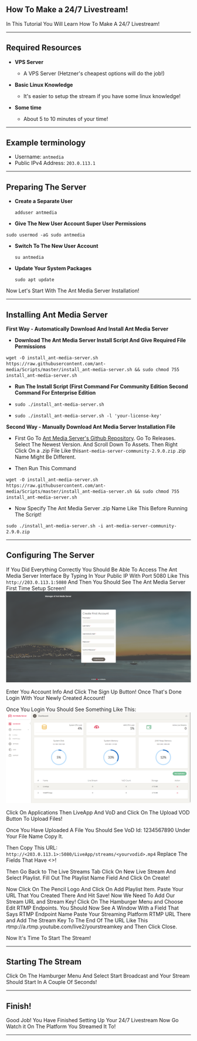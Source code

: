 ## How To Make a 24/7 Livestream!
In This Tutorial You Will Learn How To Make A 24/7 Livestream!

----------------------------------
## Required Resources

* **VPS Server**
  
  * A VPS Server (Hetzner's cheapest options will do the job!)

* **Basic Linux Knowledge**
  
  * It's easier to setup the stream if you have some linux knowledge!

* **Some time**
  
  * About 5 to 10 minutes of your time!
  
----------------------------------  
## Example terminology
* Username: `antmedia`
* Public IPv4 Address: `203.0.113.1`
----------------------------------
  
## Preparing The Server
* **Create a Separate User**
  ```.
  adduser antmedia
  ```
  
 * **Give The New User Account Super User Permissions**
  ```.
  sudo usermod -aG sudo antmedia
  ```
   
* **Switch To The New User Account**
  ```.
  su antmedia
  ```
* **Update Your System Packages**
  
  ```.
  sudo apt update
  ```
Now Let's Start With The Ant Media Server Installation!

----------------------------------

## Installing Ant Media Server

**First Way - Automatically Download And Install Ant Media Server**

* **Download The Ant Media Server Install Script And Give Required File Permissions**
 ```
 wget -O install_ant-media-server.sh https://raw.githubusercontent.com/ant-media/Scripts/master/install_ant-media-server.sh && sudo chmod 755 install_ant-media-server.sh
 ```

* **Run The Install Script (First Command For Community Edition Second Command For Enterprise Edition**
 * ```.
   sudo ./install_ant-media-server.sh
   ```
  
 * ```.
   sudo ./install_ant-media-server.sh -l 'your-license-key'
   ```

**Second Way - Manually Download Ant Media Server Installation File** 
 * First Go To [Ant Media Server's Github Repository](https://github.com/ant-media/Ant-Media-Server).
 Go To Releases. Select The Newest Version. And Scroll Down To Assets. Then Right Click On a .zip File Like this`ant-media-server-community-2.9.0.zip` .zip Name Might Be Different.

 * Then Run This Command
 ```.
 wget -O install_ant-media-server.sh https://raw.githubusercontent.com/ant-media/Scripts/master/install_ant-media-server.sh && sudo chmod 755 install_ant-media-server.sh
 ```
 
 * Now Specify The Ant Media Server .zip Name Like This Before Running The Script!
 ```.
 sudo ./install_ant-media-server.sh -i ant-media-server-community-2.9.0.zip
 ```
----------------------------------

## Configuring The Server

If You Did Everything Correctly You Should Be Able To Access The Ant Media Server Interface By Typing In Your Public IP With Port 5080 Like This `http://203.0.113.1:5080` And Then You Should See The Ant Media Server First Time Setup Screen!
![Ant Media First Time Setup Screen!](images/antmediafirsttimesetup.png)

Enter You Account Info And Click The Sign Up Button! Once That's Done Login With Your Newly Created Account!

Once You Login You Should See Something Like This:
![Ant Media First Home Page!](images/antmediahomepage.png)

Click On Applications Then LiveApp And VoD and Click On The Upload VOD Button To Upload Files!

Once You Have Uploaded A File You Should See VoD Id: 1234567890 Under Your File Name Copy It.

Then Copy This URL: `http://<203.0.113.1>:5080/LiveApp/streams/<yourvodid>.mp4` Replace The Fields That Have <>!

Then Go Back to The Live Streams Tab Click On New Live Stream And Select Playlist. Fill Out The Playlist Name Field And Click On Create!

Now Click On The Pencil Logo And Click On Add Playlist Item. Paste Your URL That You Created There And Hit Save! Now We Need To Add Our Stream URL and Stream Key! Click On The Hamburger Menu and Choose Edit RTMP Endpoints.
You Should Now See A Window With a Field That Says RTMP Endpoint Name Paste Your Streaming Platform RTMP URL There and Add The Stream Key To The End Of The URL Like This rtmp://a.rtmp.youtube.com/live2/yourstreamkey and Then Click Close.

Now It's Time To Start The Stream!

----------------------------------

## Starting The Stream

Click On The Hamburger Menu And Select Start Broadcast and Your Stream Should Start In A Couple Of Seconds!

----------------------------------

## Finish!

Good Job! You Have Finished Setting Up Your 24/7 Livestream Now Go Watch it On The Platform You Streamed It To!

----------------------------------
